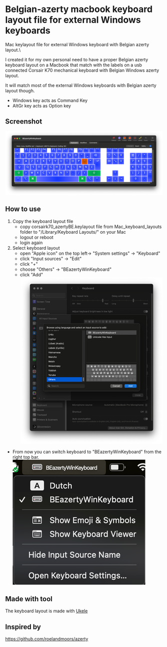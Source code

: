 # Belgian-azerty macbook keyboard layout file for external Windows keyboards
Mac keylayout file for external Windows keyboard with Belgian azerty layout.\

I created it for my own personal need to have a proper Belgian azerty keyboard layout on a Macbook that match with the labels on a usb connected Corsair K70 mechanical keyboard with Belgian Windows azerty layout.

It will match most of the external Windows keyboards with Belgian azerty layout though.
- Windows key acts as Command Key
- AltGr key acts as Option key
## Screenshot
![Ukelele screenshot](Mac_keyboard_layouts/ukelele-screenshot.png)
## How to use
1. Copy the keyboard layout file
   - copy corsairk70_azertyBE.keylayout file from Mac_keyboard_layouts folder to "/Library/Keyboard Layouts/" on your Mac
   - logout or reboot
   - login again
2. Select keyboard layout
   - open "Apple icon" on the top left-> "System settings" -> "Keyboard"
   - click "Input sources" -> "Edit"
   - click "+"
   - choose "Others" -> "BEazertyWinKeyboard"
   - click "Add"
![select input source](Mac_keyboard_layouts/screenshot1.png)
- From now you can switch keyboard to "BEazertyWinKeyboard" from the right top bar.
![select keyboard](Mac_keyboard_layouts/screenshot2.png)
## Made with tool
The keyboard layout is made with [Ukele](https://software.sil.org/ukelele/)
## Inspired by
https://github.com/roelandmoors/azerty